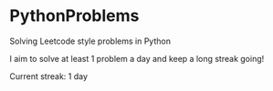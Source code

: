 # PythonProblems
Solving Leetcode style problems in Python

I aim to solve at least 1 problem a day and keep a long streak going!

Current streak: 1 day